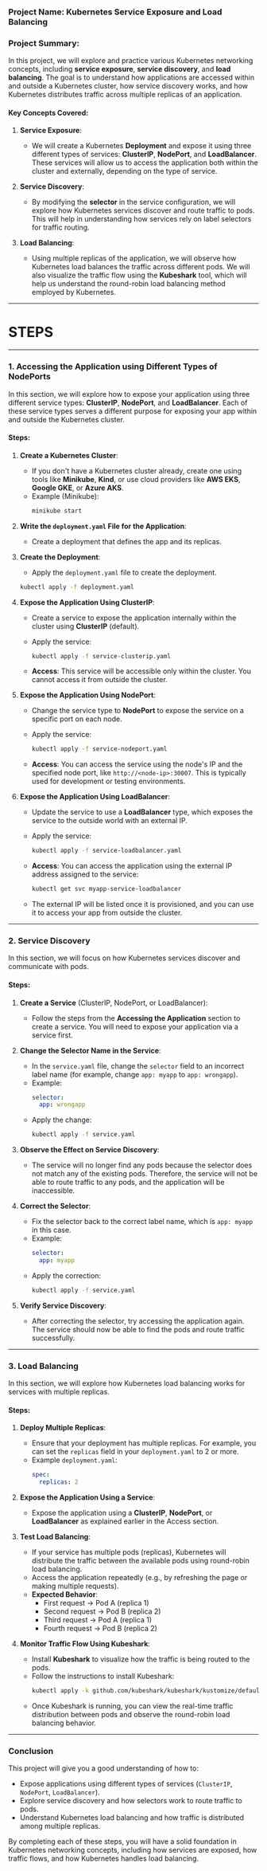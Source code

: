 ### **Project Name: Kubernetes Service Exposure and Load Balancing**

### **Project Summary:**

In this project, we will explore and practice various Kubernetes networking concepts, including **service exposure**, **service discovery**, and **load balancing**. The goal is to understand how applications are accessed within and outside a Kubernetes cluster, how service discovery works, and how Kubernetes distributes traffic across multiple replicas of an application.

#### **Key Concepts Covered:**
1. **Service Exposure**:
   - We will create a Kubernetes **Deployment** and expose it using three different types of services: **ClusterIP**, **NodePort**, and **LoadBalancer**. These services will allow us to access the application both within the cluster and externally, depending on the type of service.
   
2. **Service Discovery**:
   - By modifying the **selector** in the service configuration, we will explore how Kubernetes services discover and route traffic to pods. This will help in understanding how services rely on label selectors for traffic routing.

3. **Load Balancing**:
   - Using multiple replicas of the application, we will observe how Kubernetes load balances the traffic across different pods. We will also visualize the traffic flow using the **Kubeshark** tool, which will help us understand the round-robin load balancing method employed by Kubernetes.

---
# STEPS

---

### **1. Accessing the Application using Different Types of NodePorts**

In this section, we will explore how to expose your application using three different service types: **ClusterIP**, **NodePort**, and **LoadBalancer**. Each of these service types serves a different purpose for exposing your app within and outside the Kubernetes cluster.

#### **Steps:**

1. **Create a Kubernetes Cluster**:
   - If you don't have a Kubernetes cluster already, create one using tools like **Minikube**, **Kind**, or use cloud providers like **AWS EKS**, **Google GKE**, or **Azure AKS**.
   - Example (Minikube):
     ```bash
     minikube start
     ```

2. **Write the `deployment.yaml` File for the Application**:
   - Create a deployment that defines the app and its replicas.

3. **Create the Deployment**:
   - Apply the `deployment.yaml` file to create the deployment.
   ```bash
   kubectl apply -f deployment.yaml
   ```

4. **Expose the Application Using ClusterIP**:
   - Create a service to expose the application internally within the cluster using **ClusterIP** (default).
   
   - Apply the service:
     ```bash
     kubectl apply -f service-clusterip.yaml
     ```
   - **Access**: This service will be accessible only within the cluster. You cannot access it from outside the cluster.

5. **Expose the Application Using NodePort**:
   - Change the service type to **NodePort** to expose the service on a specific port on each node.
   
   - Apply the service:
     ```bash
     kubectl apply -f service-nodeport.yaml
     ```
   - **Access**: You can access the service using the node's IP and the specified node port, like `http://<node-ip>:30007`. This is typically used for development or testing environments.

6. **Expose the Application Using LoadBalancer**:
   - Update the service to use a **LoadBalancer** type, which exposes the service to the outside world with an external IP.
   
   - Apply the service:
     ```bash
     kubectl apply -f service-loadbalancer.yaml
     ```
   - **Access**: You can access the application using the external IP address assigned to the service:
     ```bash
     kubectl get svc myapp-service-loadbalancer
     ```
   - The external IP will be listed once it is provisioned, and you can use it to access your app from outside the cluster.

---

### **2. Service Discovery**

In this section, we will focus on how Kubernetes services discover and communicate with pods.

#### **Steps:**

1. **Create a Service** (ClusterIP, NodePort, or LoadBalancer):
   - Follow the steps from the **Accessing the Application** section to create a service. You will need to expose your application via a service first.

2. **Change the Selector Name in the Service**:
   - In the `service.yaml` file, change the `selector` field to an incorrect label name (for example, change `app: myapp` to `app: wrongapp`).
   - Example:
     ```yaml
     selector:
       app: wrongapp
     ```
   - Apply the change:
     ```bash
     kubectl apply -f service.yaml
     ```

3. **Observe the Effect on Service Discovery**:
   - The service will no longer find any pods because the selector does not match any of the existing pods. Therefore, the service will not be able to route traffic to any pods, and the application will be inaccessible.

4. **Correct the Selector**:
   - Fix the selector back to the correct label name, which is `app: myapp` in this case.
   - Example:
     ```yaml
     selector:
       app: myapp
     ```
   - Apply the correction:
     ```bash
     kubectl apply -f service.yaml
     ```

5. **Verify Service Discovery**:
   - After correcting the selector, try accessing the application again. The service should now be able to find the pods and route traffic successfully.

---

### **3. Load Balancing**

In this section, we will explore how Kubernetes load balancing works for services with multiple replicas.

#### **Steps:**

1. **Deploy Multiple Replicas**:
   - Ensure that your deployment has multiple replicas. For example, you can set the `replicas` field in your `deployment.yaml` to 2 or more.
   - Example `deployment.yaml`:
     ```yaml
     spec:
       replicas: 2
     ```

2. **Expose the Application Using a Service**:
   - Expose the application using a **ClusterIP**, **NodePort**, or **LoadBalancer** as explained earlier in the Access section.

3. **Test Load Balancing**:
   - If your service has multiple pods (replicas), Kubernetes will distribute the traffic between the available pods using round-robin load balancing.
   - Access the application repeatedly (e.g., by refreshing the page or making multiple requests).
   - **Expected Behavior**: 
     - First request → Pod A (replica 1)
     - Second request → Pod B (replica 2)
     - Third request → Pod A (replica 1)
     - Fourth request → Pod B (replica 2)

4. **Monitor Traffic Flow Using Kubeshark**:
   - Install **Kubeshark** to visualize how the traffic is being routed to the pods.
   - Follow the instructions to install Kubeshark:
     ```bash
     kubectl apply -k github.com/kubeshark/kubeshark/kustomize/default
     ```
   - Once Kubeshark is running, you can view the real-time traffic distribution between pods and observe the round-robin load balancing behavior.

---

### **Conclusion**

This project will give you a good understanding of how to:
- Expose applications using different types of services (`ClusterIP`, `NodePort`, `LoadBalancer`).
- Explore service discovery and how selectors work to route traffic to pods.
- Understand Kubernetes load balancing and how traffic is distributed among multiple replicas.

By completing each of these steps, you will have a solid foundation in Kubernetes networking concepts, including how services are exposed, how traffic flows, and how Kubernetes handles load balancing.